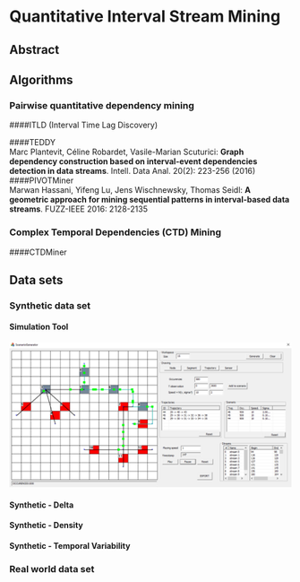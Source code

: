 # Quantitative Interval Stream Mining

## Abstract

## Algorithms 
### Pairwise quantitative dependency mining
####ITLD (Interval Time Lag Discovery)

####TEDDY  
Marc Plantevit, Céline Robardet, Vasile-Marian Scuturici: 
**Graph dependency construction based on interval-event dependencies detection in data streams**. Intell. Data Anal. 20(2): 223-256 (2016)
####PIVOTMiner  
Marwan Hassani, Yifeng Lu, Jens Wischnewsky, Thomas Seidl: 
**A geometric approach for mining sequential patterns in interval-based data streams**. FUZZ-IEEE 2016: 2128-2135


### Complex Temporal Dependencies (CTD) Mining 
####CTDMiner 


## Data sets
### Synthetic data set
#### Simulation Tool 
![Alt text](resources/img/generator_screenshot.PNG)  
#### Synthetic - Delta

#### Synthetic - Density

#### Synthetic - Temporal Variability

### Real world data set 

